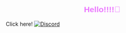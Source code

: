 <h2 style="font-family: 'Lilita One', sans-serif; color: #eb76ff; text-align: center;">Hello!!!!👋</h2>

Click here! [![Discord](https://img.shields.io/discord/1203767982157733888)](https://discord.gg/QMK6YAZ2UQ)